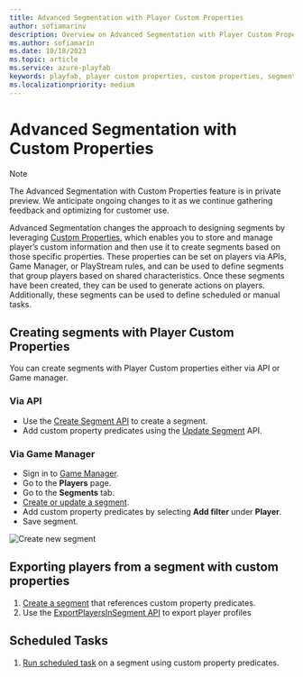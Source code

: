 ```yaml
---
title: Advanced Segmentation with Player Custom Properties
author: sofiamarinv
description: Overview on Advanced Segmentation with Player Custom Properties
ms.author: sofiamarin
ms.date: 10/18/2023
ms.topic: article
ms.service: azure-playfab
keywords: playfab, player custom properties, custom properties, segmentation, advanced segmentation, data, analytics
ms.localizationpriority: medium
---
```


# Advanced Segmentation with Custom Properties

> [!NOTE]
> The Advanced Segmentation with Custom Properties feature is in private preview. We anticipate ongoing changes to it as we continue gathering feedback and optimizing for customer use.

Advanced Segmentation changes the approach to designing segments by leveraging [Custom Properties](player-custom-properties.md), which enables you to store and manage player’s custom information and then use it to create segments based on those specific properties. These properties can be set on players via APIs, Game Manager, or PlayStream rules, and can be used to define segments that group players based on shared characteristics. Once these segments have been created, they can be used to generate actions on players. Additionally, these segments can be used to define scheduled or manual tasks. 

## Creating segments with Player Custom Properties

You can create segments with Player Custom properties either via API or Game manager. 

### Via API

- 	Use the [Create Segment API](/rest/api/playfab/admin/segments/create-segment) to create a segment. 
- 	Add custom property predicates using the [Update Segment](/rest/api/playfab/admin/segments/update-segment) API.

### Via Game Manager 

- Sign in to [Game Manager](https://developer.playfab.com/en-US/login).
- Go to the **Players** page.
- Go to the **Segments** tab.
- [Create or update a segment](segmentation-quickstart.md).
- Add custom property predicates by selecting **Add filter** under **Player**.
- Save segment. 

![Create new segment](media/create-new-segment.png)

## Exporting players from a segment with custom properties 
 
1.	[Create a segment](segmentation-quickstart.md) that references custom property predicates.
2.	Use the [ExportPlayersInSegment API](../acting-data/segmentation-export-players-in-a-segment.md) to export player profiles 

## Scheduled Tasks 
 
1.	[Run scheduled task](../acting-data/scheduled-tasks/index.md) on a segment using custom property predicates. 


